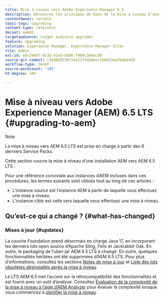 ```yaml
---
title: Mise à niveau vers Adobe Experience Manager 6.5
description: Découvrez les principes de base de la mise à niveau d’une installation Adobe Experience Manager (AEM) plus ancienne vers AEM 6.5.
contentOwner: sarchiz
topic-tags: upgrading
content-type: reference
docset: aem65
targetaudience: target-audience upgrader
feature: Upgrading
solution: Experience Manager, Experience Manager Sites
role: Admin
exl-id: ebc34847-dc3d-41ed-b0d6-f004c3debcd9
source-git-commit: c3e9029236734e22f5d266ac26b923eafbe0a459
workflow-type: tm+mt
source-wordcount: '195'
ht-degree: 34%

---
```


# Mise à niveau vers Adobe Experience Manager (AEM) 6.5 LTS {#upgrading-to-aem}

>[!NOTE]
>La mise à niveau vers AEM 6.5 LTS est prise en charge à partir des 6 derniers Service Packs.

Cette section couvre la mise à niveau d’une installation AEM vers AEM 6.5 LTS :

<!-- Alexandru: drafting for now 

* [Planning Your Upgrade](/help/sites-deploying/upgrade-planning.md)
* [Assessing the Upgrade Complexity with Pattern Detector](/help/sites-deploying/pattern-detector.md)
* [Backward Compatibility in AEM 6.5](/help/sites-deploying/backward-compatibility.md)
  This was drafted before: * [Using Offline Reindexing To Reduce Downtime During an Upgrade](/help/sites-deploying/upgrade-offline-reindexing.md)-->

<!--
* [Upgrade Procedure](/help/sites-deploying/upgrade-procedure.md)
* [Upgrading Code and Customizations](/help/sites-deploying/upgrading-code-and-customizations.md)
* [Pre-Upgrade Maintenance Tasks](/help/sites-deploying/pre-upgrade-maintenance-tasks.md)
* [Performing an In-Place Upgrade](/help/sites-deploying/in-place-upgrade.md)
* [Post Upgrade Checks and Troubleshooting](/help/sites-deploying/post-upgrade-checks-and-troubleshooting.md)
* [Sustainable Upgrades](/help/sites-deploying/sustainable-upgrades.md)
* [Lazy Content Migration](/help/sites-deploying/lazy-content-migration.md)

-->

Pour une référence conviviale aux instances d’AEM incluses dans ces procédures, les termes suivants sont utilisés tout au long de ces articles :

* L’instance *source* est l’instance AEM à partir de laquelle vous effectuez une mise à niveau.
* L’instance *cible* est celle vers laquelle vous effectuez une mise à niveau.

## Qu’est-ce qui a changé ? {#what-has-changed}

### Mises à jour {#updates}

La couche Foundation prend désormais en charge Java 17, en incorporant les derniers lots open source d’Apache Sling, Felix et Jackrabbit Oak. En outre, le packaging de l’uber-jar AEM 6.5 LTS a changé. En outre, quelques fonctionnalités héritées ont été supprimées d’AEM 6.5 LTS. Pour plus d’informations, consultez les sections [Notes de mise à jour](/help/release-notes/release-notes.md#whats-new-what-s-new) et [Liste des lots obsolètes désinstallés après la mise à niveau](/help/sites-deploying/obsolete-bundles.md)

Le LTS AEM 6.5 met l’accent sur la rétrocompatibilité des fonctionnalités et est fourni avec un outil d’analyse. Consultez [Évaluation de la complexité de la mise à niveau à l’aide d’AEM Analyzer](/help/sites-deploying/aem-analyzer.md) pour évaluer la complexité lorsque vous commencez à [planifier la mise à niveau](/help/sites-deploying/upgrade-planning.md).
